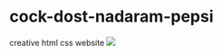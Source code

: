 # cock-dost-nadaram-pepsi
creative html css website 
![](https://github.com/roozbeh95m/cock-dost-nadaram-pepsi/blob/master/Screen%20Shot%201399-06-13%20at%2008.14.09.png)
